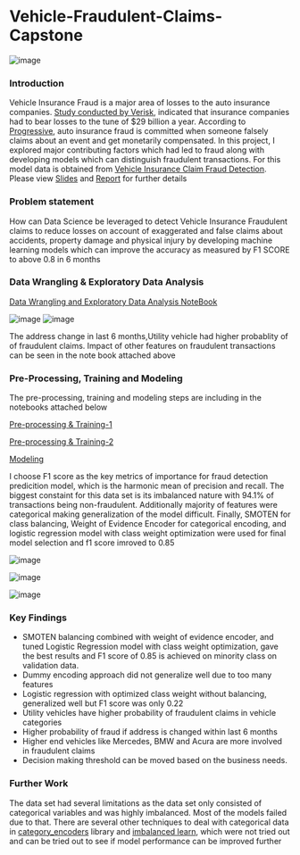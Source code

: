 # Vehicle-Fraudulent-Claims-Capstone
![image](https://user-images.githubusercontent.com/95660642/192659637-5908361d-8485-464f-a82e-7fd8083a46cc.png)
### Introduction
Vehicle Insurance Fraud is a major area of losses to the auto insurance companies. [Study conducted by
Verisk](https://www.iii.org/article/background-on-insurance-fraud), indicated that insurance companies had to bear losses to the tune of $29 billion a year.
According to [Progressive](https://www.progressive.com/answers/car-insurance-fraud), auto insurance fraud is committed when someone falsely claims about an event
and get monetarily compensated. In this project, I explored major
contributing factors which had led to fraud along with developing models which can distinguish
fraudulent transactions. For this model data is obtained from [Vehicle Insurance Claim Fraud Detection](https://www.kaggle.com/shivamb/vehicle-claim-fraud-detection). Please view [Slides](https://github.com/vishrast/Vehicle-Fraudulent-Claims-Capstone/blob/cfcdfcbd13e037b4cdc897b4a6417ae3a77ae95a/Vehicle%20Insurance%20Fraud%20Detection%20Project%20Presentation-PDF.pdf) and [Report](https://github.com/vishrast/Vehicle-Fraudulent-Claims-Capstone/blob/cfcdfcbd13e037b4cdc897b4a6417ae3a77ae95a/Vehicle%20Insurance%20Fraudulent%20Claims_Final_Report.pdf) for further details 

### Problem statement
How can Data Science be leveraged to detect Vehicle Insurance Fraudulent claims to reduce losses on 
account of exaggerated and false claims about accidents, property damage and physical injury by 
developing machine learning models which can improve the accuracy as measured by F1 SCORE to 
above 0.8 in 6 months

### Data Wrangling & Exploratory Data Analysis
[Data Wrangling and Exploratory Data Analysis NoteBook](https://github.com/vishrast/Vehicle-Fraudulent-Claims-Capstone/blob/ad45778b23be1dffabdd59e085c499ec3469dfd2/Data%20Wrangling%20and%20Exploratory%20Data%20Analysis.ipynb)


![image](https://user-images.githubusercontent.com/95660642/192667584-6cf51c47-74ee-4581-a4a2-3f7c119f6868.png)
![image](https://user-images.githubusercontent.com/95660642/192667765-333a3d53-27b7-49d8-be20-46e542b8f44f.png)

The address change in last 6 months,Utility vehicle had higher probablity of of fraudulent claims. Impact of other features on fraudulent transactions can be seen in the note book attached above

### Pre-Processing, Training and Modeling
The pre-processing, training and modeling steps are including in the notebooks attached below

[Pre-processing & Training-1](https://github.com/vishrast/Vehicle-Insurance-Fraud-Detection-/blob/1f88b674e4e48d3f1f7d527ea05480f6dfe99205/Pre-Processing%20and%20Training-%20Phase%201.ipynb)

[Pre-processing & Training-2](https://github.com/vishrast/Vehicle-Insurance-Fraud-Detection-/blob/1f88b674e4e48d3f1f7d527ea05480f6dfe99205/Pre-Processing%20and%20Training-Phase2.ipynb)

[Modeling](https://github.com/vishrast/Vehicle-Insurance-Fraud-Detection-/blob/1f88b674e4e48d3f1f7d527ea05480f6dfe99205/Modeling.ipynb)

I choose F1 score as the  key metrics of importance for fraud detection predicition model, which is the harmonic mean of precision and recall. The biggest constaint for this data set is its imbalanced nature with 94.1% of transactions being  non-fraudulent. Additionally majority of features were categorical making generalization of the model difficult. Finally, SMOTEN for class balancing, Weight of Evidence Encoder for categorical encoding, and logistic regression model with class weight optimization were used for final model selection and f1 score imroved to 0.85

![image](https://user-images.githubusercontent.com/95660642/192673052-0d9acbd6-2583-4de4-b5bd-58230c812982.png)

![image](https://user-images.githubusercontent.com/95660642/192673127-143e45d6-66ae-49ad-90a8-9db2b455414c.png)

![image](https://user-images.githubusercontent.com/95660642/192673177-8743dc1b-ec81-4360-abd9-3ee1a33ceca5.png)


### Key Findings
* SMOTEN balancing combined with weight of evidence encoder, and tuned Logistic Regression 
model with class weight optimization, gave the best results and F1 score of 0.85 is achieved on 
minority class on validation data.
* Dummy encoding approach did not generalize well due to too many features
* Logistic regression with optimized class weight without balancing, generalized well but F1 score 
was only 0.22
* Utility vehicles have higher probability of fraudulent claims in vehicle categories
* Higher probability of fraud if address is changed within last 6 months
* Higher end vehicles like Mercedes, BMW and Acura are more involved in fraudulent claims
* Decision making threshold can be moved based on the business needs.

### Further Work
The data set had several limitations as the data set only consisted of categorical variables and was highly imbalanced. Most of the models failed due to that. There are several other techniques to deal with categorical data in [category_encoders](https://contrib.scikit-learn.org/category_encoders/) library  and [imbalanced learn](https://imbalanced-learn.org/stable/), which were not tried out and can be tried out to see if model performance can be improved further





